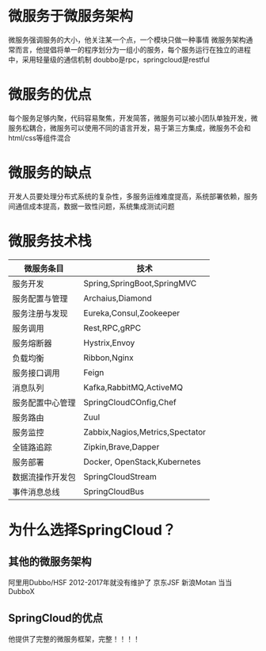 # 微服务于微服务架构
微服务强调服务的大小，他关注某一个点，一个模块只做一种事情
微服务架构通常而言，他提倡将单一的程序划分为一组小的服务，每个服务运行在独立的进程中，采用轻量级的通信机制 doubbo是rpc，springcloud是restful

<!-- more -->

# 微服务的优点
每个服务足够内聚，代码容易聚焦，开发简答，微服务可以被小团队单独开发，微服务松耦合，微服务可以使用不同的语言开发，易于第三方集成，微服务不会和html/css等组件混合

# 微服务的缺点
开发人员要处理分布式系统的复杂性，多服务运维难度提高，系统部署依赖，服务间通信成本提高，数据一致性问题，系统集成测试问题


# 微服务技术栈
微服务条目 | 技术
-|-
服务开发 | Spring,SpringBoot,SpringMVC
服务配置与管理 | Archaius,Diamond
服务注册与发现 | Eureka,Consul,Zookeeper
服务调用 | Rest,RPC,gRPC
服务熔断器 | Hystrix,Envoy
负载均衡 | Ribbon,Nginx
服务接口调用 | Feign
消息队列 | Kafka,RabbitMQ,ActiveMQ
服务配置中心管理 | SpringCloudCOnfig,Chef
服务路由 | Zuul
服务监控 | Zabbix,Nagios,Metrics,Spectator
全链路追踪 | Zipkin,Brave,Dapper
服务部署 | Docker, OpenStack,Kubernetes
数据流操作开发包 | SpringCloudStream
事件消息总线 | SpringCloudBus

# 为什么选择SpringCloud？ 
## 其他的微服务架构
阿里用Dubbo/HSF 2012-2017年就没有维护了
京东JSF
新浪Motan
当当DubboX
## SpringCloud的优点
他提供了完整的微服务框架，完整！！！！

